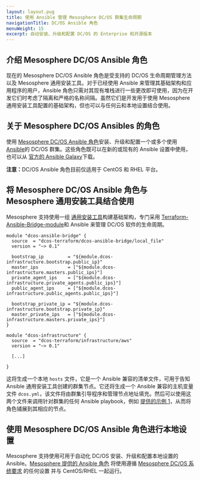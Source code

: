 ```yaml
---
layout: layout.pug
title: 使用 Ansible 管理 Mesosphere DC/OS 群集生命周期
navigationTitle: DC/OS Ansible 角色
menuWeight: 15
excerpt: 自动安装、升级和配置 DC/OS 的 Enterprise 和开源版本
---
```


## 介绍 Mesosphere DC/OS Ansible 角色

现在的 Mesosphere DC/OS Ansible 角色是受支持的 DC/OS 生命周期管理方法以及 Mesosphere 通用安装工具。对于已经使用 Ansible 来管理其基础架构和应用程序的用户，Ansible 角色只需对其现有堆栈进行一些更改即可使用，因为在开发它们时考虑了隔离和严格的名称间隔。虽然它们是开发用于使用 Mesosphere 通用安装工具配置的基础架构，但也可以与任何云和本地设置结合使用。


## 关于 Mesosphere DC/OS Ansibles 的角色

使用 [Mesosphere DC/OS Ansible 角色](https://github.com/dcos/dcos-ansible)安装、升级和配置一个或多个使用 [Ansible](https://www.ansible.com/)的 DC/OS 群集。这些角色既可以在新的或现有的 Ansible 设置中使用，也可以从 [官方的 Ansible Galaxy](https://galaxy.ansible.com/dcos/dcos_ansible)下载。

<p class="message--note"><strong>注意：</strong>DC/OS Ansible 角色目前仅适用于 CentOS 和 RHEL 平台。</p>

## 将 Mesosphere DC/OS Ansible 角色与 Mesosphere 通用安装工具结合使用

Mesosphere 支持使用一组 [通用安装工具](/cn/1.12/installing/evaluation/mesosphere-supported-methods/)构建基础架构，专门采用 [Terraform-Ansible-Bridge-module](https://github.com/dcos-terraform/terraform-localfile-dcos-ansible-bridge)和 Ansible 来管理 DC/OS 软件的生命周期。

```hcl
module "dcos-ansible-bridge" {
  source  = "dcos-terraform/dcos-ansible-bridge/local_file"
  version = "~> 0.1"

  bootstrap_ip         = "${module.dcos-infrastructure.bootstrap.public_ip}"
  master_ips           = ["${module.dcos-infrastructure.masters.public_ips}"]
  private_agent_ips    = ["${module.dcos-infrastructure.private_agents.public_ips}"]
  public_agent_ips     = ["${module.dcos-infrastructure.public_agents.public_ips}"]

  bootstrap_private_ip = "${module.dcos-infrastructure.bootstrap.private_ip}"
  master_private_ips   = ["${module.dcos-infrastructure.masters.private_ips}"]
}

module "dcos-infrastructure" {
  source  = "dcos-terraform/infrastructure/aws"
  version = "~> 0.1"

  [...]

}
```

这将生成一个本地 `hosts` 文件，它是一个 Ansible 兼容的清单文件，可用于告知 Ansible 通用安装工具创建的群集节点。它还将生成一个 Ansible 兼容的主机变量文件 `dcos.yml`，该文件将由群集引导程序和管理节点地址填充。然后可以使用这两个文件来调用针对群集的任何 Ansible playbook，例如 [提供的示例 1](https://github.com/dcos/dcos-ansible/blob/master/dcos.yml)，从而将角色铺展到其相应的节点。

## 使用 Mesosphere DC/OS Ansible 角色进行本地设置

Mesosphere 支持使用可用于自动化 DC/OS 安装、升级和配置本地设置的 Ansible。[Mesosphere 提供的 Ansible 角色](https://galaxy.ansible.com/dcos/dcos_ansible) 将使用遵循 [Mesosphere DC/OS 系统要求](/cn/1.12/installing/production/system-requirements/) 的任何设置 并与 CentOS/RHEL 一起运行。
